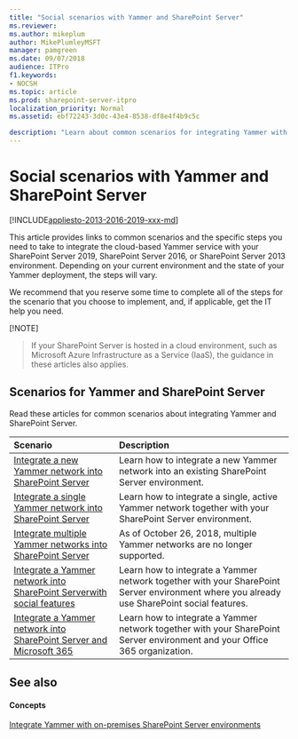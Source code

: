 ```yaml
---
title: "Social scenarios with Yammer and SharePoint Server"
ms.reviewer: 
ms.author: mikeplum
author: MikePlumleyMSFT
manager: pamgreen
ms.date: 09/07/2018
audience: ITPro
f1.keywords:
- NOCSH
ms.topic: article
ms.prod: sharepoint-server-itpro
localization_priority: Normal
ms.assetid: ebf72243-3d0c-43e4-8538-df8e4f4b9c5c

description: "Learn about common scenarios for integrating Yammer with SharePoint Server."
---
```


# Social scenarios with Yammer and SharePoint Server

[!INCLUDE[appliesto-2013-2016-2019-xxx-md](../includes/appliesto-2013-2016-2019-xxx-md.md)]
  
This article provides links to common scenarios and the specific steps you need to take to integrate the cloud-based Yammer service with your SharePoint Server 2019, SharePoint Server 2016, or SharePoint Server 2013 environment. Depending on your current environment and the state of your Yammer deployment, the steps will vary.
  
We recommend that you reserve some time to complete all of the steps for the scenario that you choose to implement, and, if applicable, get the IT help you need. 
  
 [!NOTE]
> If your SharePoint Server is hosted in a cloud environment, such as Microsoft Azure Infrastructure as a Service (IaaS), the guidance in these articles also applies. 
  
## Scenarios for Yammer and SharePoint Server

Read these articles for common scenarios about integrating Yammer and SharePoint Server.
  
|**Scenario**|**Description**|
|:-----|:-----|
|[Integrate a new Yammer network into SharePoint Server](integrate-a-new-yammer-network-into-sharepoint-server.md) <br/> |Learn how to integrate a new Yammer network into an existing SharePoint Server  environment.  <br/> |
|[Integrate a single Yammer network into SharePoint Server](integrate-a-single-yammer-network-into-sharepoint-server.md) <br/> |Learn how to integrate a single, active Yammer network together with your SharePoint Server  environment.  <br/> |
|[Integrate multiple Yammer networks into SharePoint Server](integrate-multiple-yammer-networks-into-sharepoint-server.md) <br/> |As of October 26, 2018, multiple Yammer networks are no longer supported.    <br/> |
|[Integrate a Yammer network into SharePoint Serverwith social features](integrate-a-yammer-network-into-sharepoint-server-with-social-features.md) <br/> |Learn how to integrate a Yammer network together with your SharePoint Server environment where you already use SharePoint social features.  <br/> |
|[Integrate a Yammer network into SharePoint Server and Microsoft 365](integrate-a-yammer-network-into-sharepoint-server-and-microsoft-365.md) <br/> |Learn how to integrate a Yammer network together with your SharePoint Server environment and your Office 365 organization.  <br/> |
   
## See also

#### Concepts

[Integrate Yammer with on-premises SharePoint Server environments](integrate-yammer-with-on-premises-sharepoint-server-environments.md)

